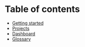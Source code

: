 # Table of contents

* [Getting started](README.md)
* [Projects](projects.md)
* [Dashboard](untitled.md)
* [Glossary](glossary.md)

